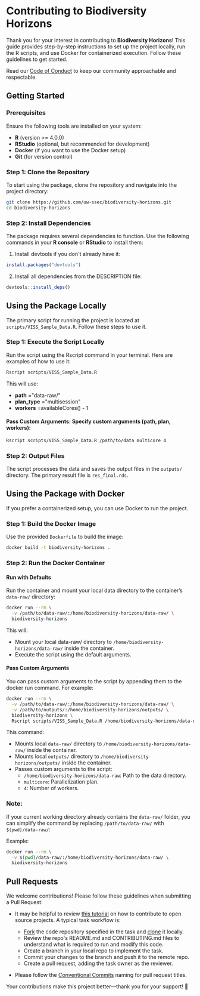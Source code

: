 # Contributing to Biodiversity Horizons

Thank you for your interest in contributing to **Biodiversity Horizons**! This guide provides step-by-step instructions to set up the project locally, run the R scripts, and use Docker for containerized execution. Follow these guidelines to get started.

Read our
[Code of Conduct](https://github.com/uw-ssec/code-of-conduct/blob/main/CODE_OF_CONDUCT.md)
to keep our community approachable and respectable.


## Getting Started

### Prerequisites

Ensure the following tools are installed on your system:

- **R** (version >= 4.0.0)
- **RStudio** (optional, but recommended for development)
- **Docker** (if you want to use the Docker setup)
- **Git** (for version control)


### Step 1: Clone the Repository

To start using the package, clone the repository and navigate into the project directory:

```bash
git clone https://github.com/uw-ssec/biodiversity-horizons.git
cd biodiversity-horizons
```

### Step 2: Install Dependencies

The package requires several dependencies to function. Use the following commands in your **R console** or **RStudio** to install them:

1. Install devtools if you don't already have it:

```r
install.packages("devtools")
```

2. Install all dependencies from the DESCRIPTION file:

```r
devtools::install_deps()
```

## Using the Package Locally

The primary script for running the project is located at `scripts/VISS_Sample_Data.R`. Follow these steps to use it.

### Step 1: Execute the Script Locally

Run the script using the Rscript command in your terminal. Here are examples of how to use it:

```bash
Rscript scripts/VISS_Sample_Data.R
```

This will use:

- **path** ="data-raw/"
- **plan_type** ="multisession"
- **workers** =availableCores() - 1

#### Pass Custom Arguments: Specify custom arguments (path, plan, workers):

```bash
Rscript scripts/VISS_Sample_Data.R /path/to/data multicore 4
```

### Step 2: Output Files

The script processes the data and saves the output files in the `outputs/` directory. The primary result file is `res_final.rds`.

## Using the Package with Docker

If you prefer a containerized setup, you can use Docker to run the project.


### Step 1: Build the Docker Image

Use the provided `Dockerfile` to build the image:

```bash
docker build -t biodiversity-horizons .
```

### Step 2: Run the Docker Container

#### Run with Defaults

Run the container and mount your local data directory to the container’s `data-raw/` directory:

```bash
docker run --rm \
  -v /path/to/data-raw/:/home/biodiversity-horizons/data-raw/ \
  biodiversity-horizons
```

This will:

- Mount your local data-raw/ directory to `/home/biodiversity-horizons/data-raw/` inside the container.
- Execute the script using the default arguments.

#### Pass Custom Arguments

You can pass custom arguments to the script by appending them to the docker run command. For example:

```bash
docker run --rm \
  -v /path/to/data-raw/:/home/biodiversity-horizons/data-raw/ \
  -v /path/to/outputs/:/home/biodiversity-horizons/outputs/ \
  biodiversity-horizons \
  Rscript scripts/VISS_Sample_Data.R /home/biodiversity-horizons/data-raw multicore 4
```

This command:

- Mounts local `data-raw/` directory to `/home/biodiversity-horizons/data-raw/` inside the container.
- Mounts local `outputs/` directory to `/home/biodiversity-horizons/outputs/` inside the container.
- Passes custom arguments to the script:
  - `/home/biodiversity-horizons/data-raw`: Path to the data directory.
  - `multicore`: Parallelization plan.
  - `4`: Number of workers.

### Note:

If your current working directory already contains the `data-raw/` folder, you can simplify the command by replacing `/path/to/data-raw/` with `$(pwd)/data-raw/`:

Example:

```bash
docker run --rm \
  -v $(pwd)/data-raw/:/home/biodiversity-horizons/data-raw/ \
  biodiversity-horizons
```

## Pull Requests

We welcome contributions! Please follow these guidelines when submitting a Pull Request:

- It may be helpful to review
  [this tutorial](https://www.dataschool.io/how-to-contribute-on-github/) on how
  to contribute to open source projects. A typical task workflow is:

  - [Fork](https://docs.github.com/en/get-started/quickstart/fork-a-repo) the
    code repository specified in the task and
    [clone](https://docs.github.com/en/repositories/creating-and-managing-repositories/cloning-a-repository)
    it locally.
  - Review the repo's README.md and CONTRIBUTING.md files to understand what is
    required to run and modify this code.
  - Create a branch in your local repo to implement the task.
  - Commit your changes to the branch and push it to the remote repo.
  - Create a pull request, adding the task owner as the reviewer.

- Please follow the
  [Conventional Commits](https://github.com/uw-ssec/rse-guidelines/blob/main/conventional-commits.md)
  naming for pull request titles.

Your contributions make this project better—thank you for your support! 🚀